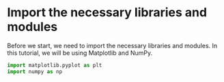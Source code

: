 # Import the necessary libraries and modules

Before we start, we need to import the necessary libraries and modules. In this tutorial, we will be using Matplotlib and NumPy.

```python
import matplotlib.pyplot as plt
import numpy as np
```
